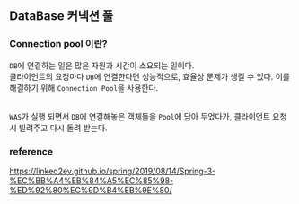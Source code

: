 ## DataBase 커넥션 풀

### Connection pool 이란?

`DB`에 연결하는 일은 많은 자원과 시간이 소요되는 일이다.   
클라이언트의 요청마다 `DB`에 연결한다면 성능적으로, 효율상 문제가 생길 수 있다.
이를 해결하기 위해 `Connection Pool`을 사용한다.  
</br>

`WAS`가 실행 되면서 `DB`에 연결해놓은 객체들을 `Pool`에 담아 두었다가, 클라이언트 요청시 빌려주고 다시 돌려 받는다.


### reference   
https://linked2ev.github.io/spring/2019/08/14/Spring-3-%EC%BB%A4%EB%84%A5%EC%85%98-%ED%92%80%EC%9D%B4%EB%9E%80/   
